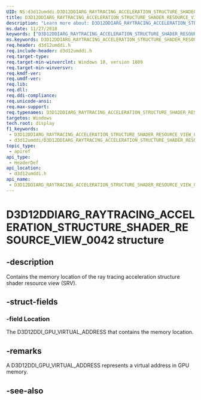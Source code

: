 ```yaml
---
UID: NS:d3d12umddi.D3D12DDIARG_RAYTRACING_ACCELERATION_STRUCTURE_SHADER_RESOURCE_VIEW_0042
title: D3D12DDIARG_RAYTRACING_ACCELERATION_STRUCTURE_SHADER_RESOURCE_VIEW_0042 (d3d12umddi.h)
description: "Learn more about: D3D12DDIARG_RAYTRACING_ACCELERATION_STRUCTURE_SHADER_RESOURCE_VIEW_0042 structure"
ms.date: 11/27/2018
keywords: ["D3D12DDIARG_RAYTRACING_ACCELERATION_STRUCTURE_SHADER_RESOURCE_VIEW_0042 structure"]
ms.keywords: D3D12DDIARG_RAYTRACING_ACCELERATION_STRUCTURE_SHADER_RESOURCE_VIEW_0042, D3D12DDIARG_RAYTRACING_ACCELERATION_STRUCTURE_SHADER_RESOURCE_VIEW_0042,
req.header: d3d12umddi.h
req.include-header: d3d12umddi.h
req.target-type: 
req.target-min-winverclnt: Windows 10, version 1809
req.target-min-winversvr: 
req.kmdf-ver: 
req.umdf-ver: 
req.lib: 
req.dll: 
req.ddi-compliance: 
req.unicode-ansi: 
req.max-support: 
req.typenames: D3D12DDIARG_RAYTRACING_ACCELERATION_STRUCTURE_SHADER_RESOURCE_VIEW_0042
targetos: Windows
tech.root: display
f1_keywords:
 - D3D12DDIARG_RAYTRACING_ACCELERATION_STRUCTURE_SHADER_RESOURCE_VIEW_0042
 - d3d12umddi/D3D12DDIARG_RAYTRACING_ACCELERATION_STRUCTURE_SHADER_RESOURCE_VIEW_0042
topic_type:
 - apiref
api_type:
 - HeaderDef
api_location:
 - d3d12umddi.h
api_name:
 - D3D12DDIARG_RAYTRACING_ACCELERATION_STRUCTURE_SHADER_RESOURCE_VIEW_0042
---
```


# D3D12DDIARG_RAYTRACING_ACCELERATION_STRUCTURE_SHADER_RESOURCE_VIEW_0042 structure


## -description

Contains the memory location of the ray tracing acceleration structure shader resource view (SRV).

## -struct-fields

### -field Location

The D3D12DDI_GPU_VIRTUAL_ADDRESS that contains the memory location.

## -remarks

A D3D12DDI_GPU_VIRTUAL_ADDRESS represents a virtual address in GPU memory.

## -see-also

